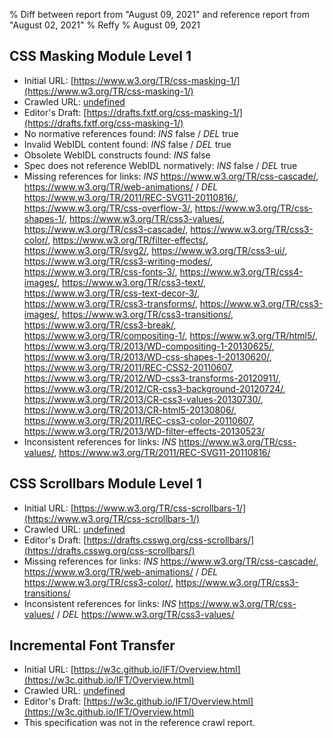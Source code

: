 % Diff between report from "August 09, 2021" and reference report from "August 02, 2021"
% Reffy
% August 09, 2021

## CSS Masking Module Level 1

- Initial URL: [https://www.w3.org/TR/css-masking-1/](https://www.w3.org/TR/css-masking-1/)
- Crawled URL: [undefined](undefined)
- Editor's Draft: [https://drafts.fxtf.org/css-masking-1/](https://drafts.fxtf.org/css-masking-1/)
- No normative references found: *INS* false / *DEL* true
- Invalid WebIDL content found: *INS* false / *DEL* true
- Obsolete WebIDL constructs found: *INS* false
- Spec does not reference WebIDL normatively: *INS* false / *DEL* true
- Missing references for links: *INS* https://www.w3.org/TR/css-cascade/, https://www.w3.org/TR/web-animations/ / *DEL* https://www.w3.org/TR/2011/REC-SVG11-20110816/, https://www.w3.org/TR/css-overflow-3/, https://www.w3.org/TR/css-shapes-1/, https://www.w3.org/TR/css3-values/, https://www.w3.org/TR/css3-cascade/, https://www.w3.org/TR/css3-color/, https://www.w3.org/TR/filter-effects/, https://www.w3.org/TR/svg2/, https://www.w3.org/TR/css3-ui/, https://www.w3.org/TR/css3-writing-modes/, https://www.w3.org/TR/css-fonts-3/, https://www.w3.org/TR/css4-images/, https://www.w3.org/TR/css3-text/, https://www.w3.org/TR/css-text-decor-3/, https://www.w3.org/TR/css3-transforms/, https://www.w3.org/TR/css3-images/, https://www.w3.org/TR/css3-transitions/, https://www.w3.org/TR/css3-break/, https://www.w3.org/TR/compositing-1/, https://www.w3.org/TR/html5/, https://www.w3.org/TR/2013/WD-compositing-1-20130625/, https://www.w3.org/TR/2013/WD-css-shapes-1-20130620/, https://www.w3.org/TR/2011/REC-CSS2-20110607, https://www.w3.org/TR/2012/WD-css3-transforms-20120911/, https://www.w3.org/TR/2012/CR-css3-background-20120724/, https://www.w3.org/TR/2013/CR-css3-values-20130730/, https://www.w3.org/TR/2013/CR-html5-20130806/, https://www.w3.org/TR/2011/REC-css3-color-20110607, https://www.w3.org/TR/2013/WD-filter-effects-20130523/
- Inconsistent references for links: *INS* https://www.w3.org/TR/css-values/, https://www.w3.org/TR/2011/REC-SVG11-20110816/


## CSS Scrollbars Module Level 1

- Initial URL: [https://www.w3.org/TR/css-scrollbars-1/](https://www.w3.org/TR/css-scrollbars-1/)
- Crawled URL: [undefined](undefined)
- Editor's Draft: [https://drafts.csswg.org/css-scrollbars/](https://drafts.csswg.org/css-scrollbars/)
- Missing references for links: *INS* https://www.w3.org/TR/css-cascade/, https://www.w3.org/TR/web-animations/ / *DEL* https://www.w3.org/TR/css3-color/, https://www.w3.org/TR/css3-transitions/
- Inconsistent references for links: *INS* https://www.w3.org/TR/css-values/ / *DEL* https://www.w3.org/TR/css3-values/


## Incremental Font Transfer

- Initial URL: [https://w3c.github.io/IFT/Overview.html](https://w3c.github.io/IFT/Overview.html)
- Crawled URL: [undefined](undefined)
- Editor's Draft: [https://w3c.github.io/IFT/Overview.html](https://w3c.github.io/IFT/Overview.html)
- This specification was not in the reference crawl report.


